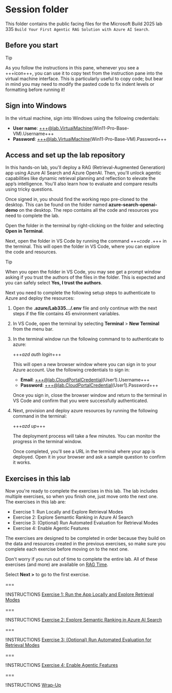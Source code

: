 # Session folder

This folder contains the public facing files for the Microsoft Build 2025 lab 335 `Build Your First Agentic RAG Solution with Azure AI Search`.

## Before you start

> [!TIP]
> As you follow the instructions in this pane, whenever you see a +++icon+++, you can use it to copy text from the instruction pane into the virtual machine interface. This is particularly useful to copy code; but bear in mind you may need to modify the pasted code to fix indent levels or formatting before running it!

## Sign into Windows

In the virtual machine, sign into Windows using the following credentials:

- **User name**: +++@lab.VirtualMachine(Win11-Pro-Base-VM).Username+++
- **Password**: +++@lab.VirtualMachine(Win11-Pro-Base-VM).Password+++

## Access and set up the lab repository

In this hands-on lab, you'll deploy a RAG (Retrieval-Augmented Generation) app using Azure AI Search and Azure OpenAI. Then, you'll unlock agentic capabilities like dynamic retrieval planning and reflection to elevate the app’s intelligence. You'll also learn how to evaluate and compare results using tricky questions.

Once signed in, you should find the working repo pre-cloned to the desktop. This can be found on the folder named **azure-search-openai-demo** on the desktop. The repo contains all the code and resources you need to complete the lab.

Open the folder in the terminal by right-clicking on the folder and selecting **Open in Terminal**.

Next, open the folder in VS Code by running the command +++*code .*+++ in the terminal. This will open the folder in VS Code, where you can explore the code and resources.

>[!TIP]
> When you  open the folder in VS Code, you may see get a prompt window asking if you trust the authors of the files in the folder. This is expected and you can safely select **Yes, I trust the authors**.

Next you need to complete the following setup steps to authenticate to Azure and deploy the resources:

1. Open the **.azure/Lab335.../.env** file and only continue with the next steps if the file contains 45 environment variables.

1. In VS Code, open the terminal by selecting **Terminal** > **New Terminal** from the menu bar.

1. In the terminal window run the following command to to authenticate to azure:

   +++*azd auth login*+++

   This will open a new browser window where you can sign in to your Azure account. Use the following credentials to sign in:
      - **Email**: +++@lab.CloudPortalCredential(User1).Username+++
      - **Password**: +++@lab.CloudPortalCredential(User1).Password+++

   Once you sign in, close the browser window and return to the terminal in VS Code and confirm that you were successfully authenticated.

1. Next, provision and deploy azure resources by running the following command in the terminal:

   +++*azd up*+++

    The deployment process will take a few minutes. You can monitor the progress in the terminal window.

    Once completed, you’ll see a URL in the terminal where your app is deployed. Open it in your browser and ask a sample question to confirm it works.

## Exercises in this lab

Now you're ready to complete the exercises in this lab. The lab includes multiple exercises, so when you finish one, just move onto the next one. The exercises in this lab are:

- Exercise 1: Run Locally and Explore Retrieval Modes
- Exercise 2: Explore Semantic Ranking in Azure AI Search
- Exercise 3: (Optional) Run Automated Evaluation for Retrieval Modes
- Exercise 4: Enable Agentic Features

The exercises are designed to be completed in order because they build on the data and resources created in the previous exercises, so make sure you complete each exercise before moving on to the next one.

Don't worry if you run out of time to complete the entire lab. All of these exercises (and more) are available on [RAG Time](https://aka.ms/rag-time).

Select **Next >** to go to the first exercise.

===

!INSTRUCTIONS [Exercise 1: Run the App Locally and Explore Retrieval Modes](https://raw.githubusercontent.com/microsoft/msbuild-lab335-agentic-rag/refs/heads/main/lab/exercise-1-explore-retrieval-modes.md)

===

!INSTRUCTIONS [Exercise 2: Explore Semantic Ranking in Azure AI Search](https://raw.githubusercontent.com/microsoft/msbuild-lab335-agentic-rag/refs/heads/main/lab/exercise-2-adjust-semantic-ranker.md)

===

!INSTRUCTIONS [Exercise 3: (Optional) Run Automated Evaluation for Retrieval Modes](https://raw.githubusercontent.com/microsoft/msbuild-lab335-agentic-rag/refs/heads/main/lab/exercise-3-optional-automated-evaluation.md)

===

!INSTRUCTIONS [Exercise 4: Enable Agentic Features](https://raw.githubusercontent.com/microsoft/msbuild-lab335-agentic-rag/refs/heads/main/lab/exercise-4-enable-agentic-features.md)

===

!INSTRUCTIONS [Wrap-Up](https://raw.githubusercontent.com/microsoft/msbuild-lab335-agentic-rag/refs/heads/main/lab/wrap-up.md)